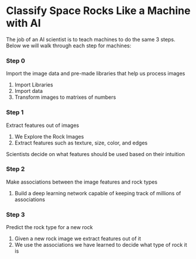 # Classify Space Rocks Like a Machine with AI

The job of an AI scientist is to teach machines to do the same 3 steps.
Below we will walk through each step for machines:

### Step 0

Import the image data and pre-made libraries that help us process images

1. Import Libraries
2. Import data
3. Transform images to matrixes of numbers

### Step 1

Extract features out of images

1. We Explore the Rock Images
2. Extract features such as texture, size, color, and edges

Scientists decide on what features should be used based on their intuition

### Step 2

Make associations between the image features and rock types

1. Build a deep learning network capable of keeping track of millions of associations

### Step 3

Predict the rock type for a new rock

1. Given a new rock image we extract features out of it
2. We use the associations we have learned to decide what type of rock it is
